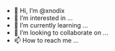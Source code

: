 - 👋 Hi, I’m @xnodix
- 👀 I’m interested in ...
- 🌱 I’m currently learning ...
- 💞️ I’m looking to collaborate on ...
- 📫 How to reach me ...

<!---
xnodix/xnodix is a ✨ special ✨ repository because its `README.md` (this file) appears on your GitHub profile.
You can click the Preview link to take a look at your changes.
--->
